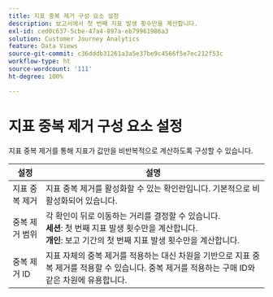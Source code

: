 ```yaml
---
title: 지표 중복 제거 구성 요소 설정
description: 보고서에서 첫 번째 지표 발생 횟수만을 계산합니다.
exl-id: ced0c637-5cbe-47a4-897a-eb79961986a3
solution: Customer Journey Analytics
feature: Data Views
source-git-commit: c36dddb31261a3a5e37be9c4566f5e7ec212f53c
workflow-type: ht
source-wordcount: '111'
ht-degree: 100%

---
```


# 지표 중복 제거 구성 요소 설정

지표 중복 제거를 통해 지표가 값만을 비반복적으로 계산하도록 구성할 수 있습니다.

| 설정 | 설명 |
| --- | --- |
| 지표 중복 제거 | 지표 중복 제거를 활성화할 수 있는 확인란입니다. 기본적으로 비활성화되어 있습니다. |
| 중복 제거 범위 | 각 확인이 뒤로 이동하는 거리를 결정할 수 있습니다.<br>**세션**: 첫 번째 지표 발생 횟수만을 계산합니다.<br>**개인**: 보고 기간의 첫 번째 지표 발생 횟수만을 계산합니다. |
| 중복 제거 ID | 지표 자체의 중복 제거를 적용하는 대신 차원을 기반으로 지표 중복 제거를 적용할 수 있습니다. 중복 제거를 적용하는 구매 ID와 같은 차원에 유용합니다. |
